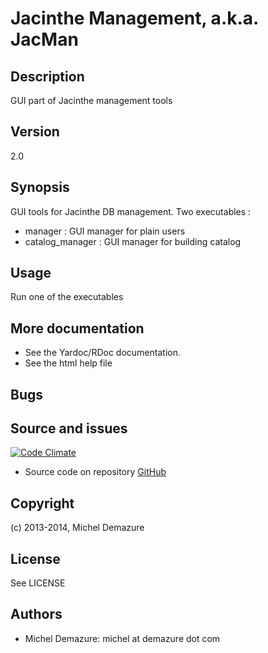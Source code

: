 # Jacinthe Management, a.k.a. JacMan

## Description
  GUI part of Jacinthe management tools

## Version
  2.0

## Synopsis
  GUI tools for Jacinthe DB management. Two executables :

  * manager : GUI manager for plain users
  * catalog_manager : GUI manager for building catalog

## Usage
  Run one of the executables

## More documentation
  * See the Yardoc/RDoc documentation.
  * See the html help file

## Bugs

## Source and issues
   [![Code Climate](https://codeclimate.com/github/badal/jacman-qt.png)](https://codeclimate.com/github/badal/jacman-qt)

   * Source code on repository [GitHub](https://github.com/badal/jacman-qt)

## Copyright
  (c) 2013-2014, Michel Demazure

## License
  See LICENSE

## Authors
* Michel Demazure: michel at demazure dot com


